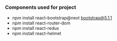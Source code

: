 ### Components used for project 
* npm install react-bootstrap@next bootstrap@5.1.1
* npm install react-router-dom
* npm install react-redux 
* npm install react-helmet